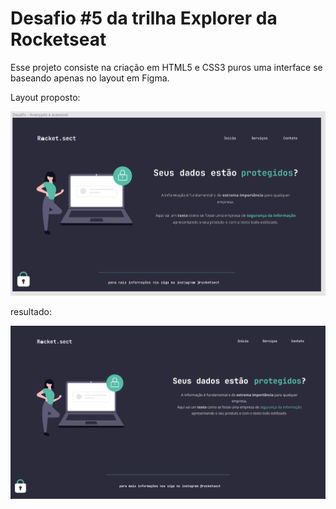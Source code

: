 # Desafio #5 da trilha Explorer da Rocketseat

Esse projeto consiste na criação em HTML5 e CSS3 puros uma interface se baseando apenas no layout em Figma.

Layout proposto:

![](images/layout_figma_2.png)

resultado:

![](images/resultado.png)